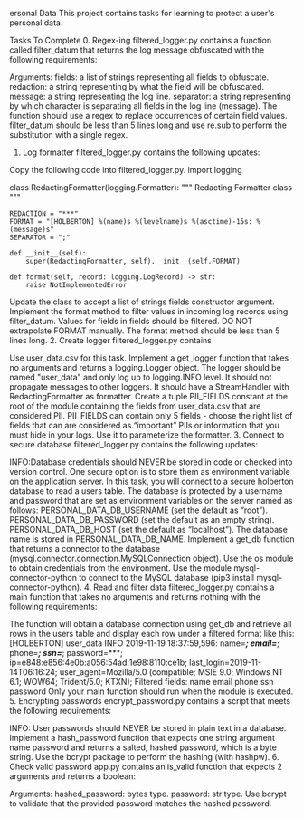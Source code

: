 ersonal Data
This project contains tasks for learning to protect a user's personal data.

Tasks To Complete
 0. Regex-ing
filtered_logger.py contains a function called filter_datum that returns the log message obfuscated with the following requirements:

Arguments:
fields: a list of strings representing all fields to obfuscate.
redaction: a string representing by what the field will be obfuscated.
message: a string representing the log line.
separator: a string representing by which character is separating all fields in the log line (message).
The function should use a regex to replace occurrences of certain field values.
filter_datum should be less than 5 lines long and use re.sub to perform the substitution with a single regex.
 1. Log formatter
filtered_logger.py contains the following updates:

Copy the following code into filtered_logger.py.
import logging


class RedactingFormatter(logging.Formatter):
    """ Redacting Formatter class
    """

    REDACTION = "***"
    FORMAT = "[HOLBERTON] %(name)s %(levelname)s %(asctime)-15s: %(message)s"
    SEPARATOR = ";"

    def __init__(self):
        super(RedactingFormatter, self).__init__(self.FORMAT)

    def format(self, record: logging.LogRecord) -> str:
        raise NotImplementedError
Update the class to accept a list of strings fields constructor argument.
Implement the format method to filter values in incoming log records using filter_datum. Values for fields in fields should be filtered.
DO NOT extrapolate FORMAT manually. The format method should be less than 5 lines long.
 2. Create logger
filtered_logger.py contains

Use user_data.csv for this task.
Implement a get_logger function that takes no arguments and returns a logging.Logger object.
The logger should be named "user_data" and only log up to logging.INFO level. It should not propagate messages to other loggers. It should have a StreamHandler with RedactingFormatter as formatter.
Create a tuple PII_FIELDS constant at the root of the module containing the fields from user_data.csv that are considered PII. PII_FIELDS can contain only 5 fields - choose the right list of fields that can are considered as “important” PIIs or information that you must hide in your logs. Use it to parameterize the formatter.
 3. Connect to secure database
filtered_logger.py contains the following updates:

INFO:Database credentials should NEVER be stored in code or checked into version control. One secure option is to store them as environment variable on the application server.
In this task, you will connect to a secure holberton database to read a users table. The database is protected by a username and password that are set as environment variables on the server named as follows:
PERSONAL_DATA_DB_USERNAME (set the default as “root”).
PERSONAL_DATA_DB_PASSWORD (set the default as an empty string).
PERSONAL_DATA_DB_HOST (set the default as “localhost”).
The database name is stored in PERSONAL_DATA_DB_NAME.
Implement a get_db function that returns a connector to the database (mysql.connector.connection.MySQLConnection object).
Use the os module to obtain credentials from the environment.
Use the module mysql-connector-python to connect to the MySQL database (pip3 install mysql-connector-python).
 4. Read and filter data
filtered_logger.py contains a main function that takes no arguments and returns nothing with the following requirements:

The function will obtain a database connection using get_db and retrieve all rows in the users table and display each row under a filtered format like this:
[HOLBERTON] user_data INFO 2019-11-19 18:37:59,596: name=***; email=***; phone=***; ssn=***; password=***; ip=e848:e856:4e0b:a056:54ad:1e98:8110:ce1b; last_login=2019-11-14T06:16:24; user_agent=Mozilla/5.0 (compatible; MSIE 9.0; Windows NT 6.1; WOW64; Trident/5.0; KTXN);
Filtered fields:
name
email
phone
ssn
password
Only your main function should run when the module is executed.
 5. Encrypting passwords
encrypt_password.py contains a script that meets the following requirements:

INFO: User passwords should NEVER be stored in plain text in a database.
Implement a hash_password function that expects one string argument name password and returns a salted, hashed password, which is a byte string.
Use the bcrypt package to perform the hashing (with hashpw).
 6. Check valid password
app.py contains an is_valid function that expects 2 arguments and returns a boolean:

Arguments:
hashed_password: bytes type.
password: str type.
Use bcrypt to validate that the provided password matches the hashed password.
